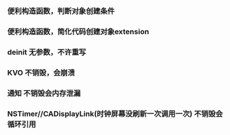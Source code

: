 <h3>便利构造函数，判断对象创建条件</h3>
<h3>便利构造函数，简化代码创建对象extension</h3>
<h3>deinit   无参数，不许重写</h3>

<h3>KVO   不销毁，会崩溃</h3>
<h3>通知   不销毁会内存泄漏</h3>
<h3>NSTimer//CADisplayLink(时钟屏幕没刷新一次调用一次)  不销毁会循环引用</h3>
